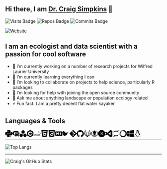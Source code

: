 ## Hi there, I am [Dr. Craig Simpkins][website] 👋

![Visits Badge](https://badges.pufler.dev/visits/csim063/csim063)
![Repos Badge](https://badges.pufler.dev/repos/csim063)
![Commits Badge](https://badges.pufler.dev/commits/monthly/csim063)

[![Website](https://img.shields.io/website?label=Website&style=for-the-badge&logo=Netlify&url=https://craig-simpkins.netlify.app/)](https://craig-simpkins.netlify.app/)

## I am an ecologist and data scientist with a passion for cool software
- 🔭 I’m currently working on a number of research projects for Wilfred Laurier University
- 🌱 I’m currently learning everything I can 
- 👯 I’m looking to collaborate on projects to help science, particularly R packages
- 🤔 I’m looking for help with joining the open source community
- 💬 Ask me about anything landscape or population ecology related
- ⚡ Fun fact: I am a pretty decent flat water kayaker


## Languages & Tools

<img align="left" alt="Python" width="23px" src="images/python.svg" />
<img align="left" alt="R" width="23px" src="images/r.svg" />
<img align="left" alt="Julia" width="23px" src="images/julia.svg" />
<img align="left" alt="C++" width="23px" src="images/cplusplus.svg" />
<img align="left" alt="SQL" width="23px" src="images/mysql.svg" />
<img align="left" alt="HTML" width="23px" src="images/html5.svg" />
<img align="left" alt="CSS" width="23px" src="images/css3.svg" />
<img align="left" alt="markdown" width="23px" src="images/markdown.svg" />
<img align="left" alt="Latex" width="23px" src="images/latex.svg" />
<img align="left" alt="git" width="23px" src="images/git.svg" />
<img align="left" alt="github" width="23px" src="images/github.svg" />
<img align="left" alt="gitlab" width="23px" src="images/gitlab.svg" />
<img align="left" alt="gitkraken" width="23px" src="images/gitkraken.svg" />
<img align="left" alt="RStudio" width="23px" src="images/rstudio.svg" />
<img align="left" alt="VSCode" width="23px" src="images/visualstudiocode.svg" />
<img align="left" alt="jupyter" width="23px" src="images/jupyter.svg" />
<img align="left" alt="anaconda" width="23px" src="images/anaconda.svg" />
<img align="left" alt="windows" width="23px" src="images/windows.svg" />
<img align="left" alt="linux" width="23px" src="images/linux.svg" />

<br/>

---

![Top Langs](https://github-readme-stats.vercel.app/api/top-langs/?username=csim063&layout=compact)


---
<img align="left" alt="Craig's GitHub Stats" src="https://github-readme-stats.codestackr.vercel.app/api?username=csim063&count_private=true&show_icons=true&hide_border=true" />

<br />
<br />


[website]: https://craig-simpkins.netlify.app/